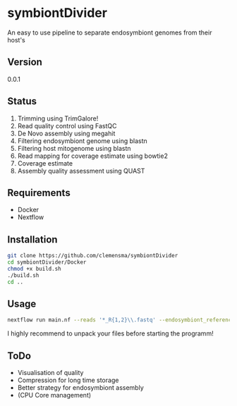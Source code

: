 # symbiontDivider
An easy to use pipeline to separate endosymbiont genomes from their host's

## Version

0.0.1

## Status

1. Trimming using TrimGalore!
2. Read quality control using FastQC
3. De Novo assembly using megahit
4. Filtering endosymbiont genome using blastn
5. Filtering host mitogenome using blastn
6. Read mapping for coverage estimate using bowtie2
7. Coverage estimate
8. Assembly quality assessment using QUAST

## Requirements

- Docker
- Nextflow

## Installation

```bash
git clone https://github.com/clemensma/symbiontDivider
cd symbiontDivider/Docker
chmod +x build.sh
./build.sh
cd ..
```

## Usage

```bash
nextflow run main.nf --reads '*_R{1,2}\\.fastq' --endosymbiont_reference '*_endosymRef\\.fna' -with-docker
```
I highly recommend to unpack your files before starting the programm!


## ToDo

- Visualisation of quality
- Compression for long time storage
- Better strategy for endosymbiont assembly
- (CPU Core management)
